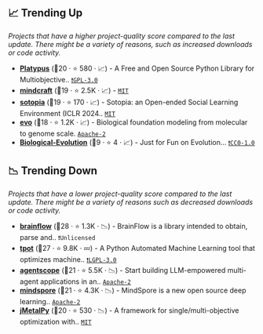 ## 📈 Trending Up

_Projects that have a higher project-quality score compared to the last update. There might be a variety of reasons, such as increased downloads or code activity._

- <b><a href="https://github.com/Project-Platypus/Platypus">Platypus</a></b> (🥈20 ·  ⭐ 580 · 📈) - A Free and Open Source Python Library for Multiobjective.. <code><a href="http://bit.ly/2M0xdwT">❗️GPL-3.0</a></code>
- <b><a href="https://github.com/kolbytn/mindcraft">mindcraft</a></b> (🥈19 ·  ⭐ 2.5K · 📈) -  <code><a href="http://bit.ly/34MBwT8">MIT</a></code>
- <b><a href="https://github.com/sotopia-lab/sotopia">sotopia</a></b> (🥈19 ·  ⭐ 170 · 📈) - Sotopia: an Open-ended Social Learning Environment (ICLR 2024.. <code><a href="http://bit.ly/34MBwT8">MIT</a></code>
- <b><a href="https://github.com/evo-design/evo">evo</a></b> (🥈18 ·  ⭐ 1.2K · 📈) - Biological foundation modeling from molecular to genome scale. <code><a href="http://bit.ly/3nYMfla">Apache-2</a></code>
- <b><a href="https://github.com/Evolutionary-Intelligence/Biological-Evolution">Biological-Evolution</a></b> (🥉9 ·  ⭐ 4 · 📈) - Just for Fun on Evolution... <code><a href="https://tldrlegal.com/search?q=CC0-1.0">❗️CC0-1.0</a></code>

## 📉 Trending Down

_Projects that have a lower project-quality score compared to the last update. There might be a variety of reasons such as decreased downloads or code activity._

- <b><a href="https://github.com/brainflow-dev/brainflow">brainflow</a></b> (🥇28 ·  ⭐ 1.3K · 📉) - BrainFlow is a library intended to obtain, parse and.. <code>❗Unlicensed</code>
- <b><a href="https://github.com/EpistasisLab/tpot">tpot</a></b> (🥇27 ·  ⭐ 9.8K · 💤) - A Python Automated Machine Learning tool that optimizes machine.. <code><a href="http://bit.ly/37RvQcA">❗️LGPL-3.0</a></code>
- <b><a href="https://github.com/modelscope/agentscope">agentscope</a></b> (🥇21 ·  ⭐ 5.5K · 📉) - Start building LLM-empowered multi-agent applications in an.. <code><a href="http://bit.ly/3nYMfla">Apache-2</a></code>
- <b><a href="https://github.com/mindspore-ai/mindspore">mindspore</a></b> (🥇21 ·  ⭐ 4.3K · 📉) - MindSpore is a new open source deep learning.. <code><a href="http://bit.ly/3nYMfla">Apache-2</a></code>
- <b><a href="https://github.com/jMetal/jMetalPy">jMetalPy</a></b> (🥈20 ·  ⭐ 530 · 📉) - A framework for single/multi-objective optimization with.. <code><a href="http://bit.ly/34MBwT8">MIT</a></code>

